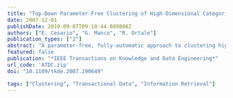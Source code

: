```yaml
---
title: "Top-Down Parameter-Free Clustering of High-Dimensional Categorical Data"
date: 2007-12-01
publishDate: 2019-09-07T09:18:44.889808Z
authors: ["E. Cesario", "G. Manco", "R. Ortale"]
publication_types: ["2"]
abstract: "A parameter-free, fully-automatic approach to clustering high-dimensional categorical data is proposed. The technique is based on a two-phase iterative procedure, which attempts to improve the overall quality of the whole partition. In the first phase, cluster assignments are given, and a new cluster is added to the partition by identifying and splitting a low-quality cluster. In the second phase, the number of clusters is fixed, and an attempt to optimize cluster assignments is done. On the basis of such features, the algorithm attempts to improve the overall quality of the whole partition and finds clusters in the data, whose number is naturally established on the basis of the inherent features of the underlying data set rather than being previously specified. Furthermore, the approach is parametric to the notion of cluster quality: Here, a cluster is defined as a set of tuples exhibiting a sort of homogeneity. We show how a suitable notion of cluster homogeneity can be defined in the context of high-dimensional categorical data, from which an effective instance of the proposed clustering scheme immediately follows. Experiments on both synthetic and real data prove that the devised algorithm scales linearly and achieves nearly optimal results in terms of compactness and separation."
featured: false
publication: "*IEEE Transactions on Knowledge and Data Engineering*"
url_code: 'ATDC.zip'
doi: "10.1109/tkde.2007.190649"

tags: ["Clustering", "Transactional Data", "Information Retrieval"]
---
```


